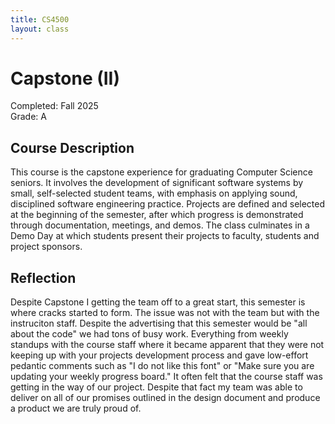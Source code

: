 ```yaml
---
title: CS4500
layout: class
---
```


# Capstone (II)

Completed: Fall 2025\
Grade: A

## Course Description

This course is the capstone experience for graduating Computer Science seniors.
It involves the development of significant software systems by small,
self-selected student teams, with emphasis on applying sound, disciplined
software engineering practice. Projects are defined and selected at the
beginning of the semester, after which progress is demonstrated through
documentation, meetings, and demos. The class culminates in a Demo Day at which
students present their projects to faculty, students and project sponsors.

## Reflection

Despite Capstone I getting the team off to a great start, this semester is where
cracks started to form. The issue was not with the team but with the instruciton
staff. Despite the advertising that this semester would be "all about the code"
we had tons of busy work. Everything from weekly standups with the course staff
where it became apparent that they were not keeping up with your projects
development process and gave low-effort pedantic comments such as "I do not like
this font" or "Make sure you are updating your weekly progress board." It often
felt that the course staff was getting in the way of our project. Despite that
fact my team was able to deliver on all of our promises outlined in the design
document and produce a product we are truly proud of.
